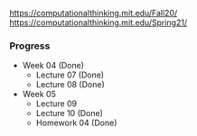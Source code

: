 https://computationalthinking.mit.edu/Fall20/
https://computationalthinking.mit.edu/Spring21/



### Progress
- Week 04 (Done)
  - Lecture 07 (Done)
  - Lecture 08 (Done)
- Week 05
  - Lecture 09
  - Lecture 10 (Done)
  - Homework 04 (Done)
